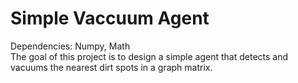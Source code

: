 # Simple Vaccuum Agent
Dependencies: Numpy, Math<br/>
The goal of this project is to design a simple agent that detects and vacuums the nearest dirt spots in a graph matrix.
